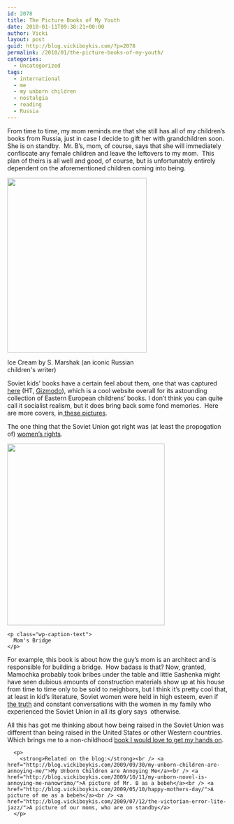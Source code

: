 ```yaml
---
id: 2078
title: The Picture Books of My Youth
date: 2010-01-11T09:38:21+00:00
author: Vicki
layout: post
guid: http://blog.vickiboykis.com/?p=2078
permalink: /2010/01/the-picture-books-of-my-youth/
categories:
  - Uncategorized
tags:
  - international
  - me
  - my unborn children
  - nostalgia
  - reading
  - Russia
---
```

From time to time, my mom reminds me that she still has all of my children&#8217;s books from Russia, just in case I decide to gift her with grandchildren soon.  She is on standby.  Mr. B&#8217;s, mom, of course, says that she will immediately confiscate any female children and leave the leftovers to my mom.  This plan of theirs is all well and good, of course, but is unfortunately entirely dependent on the aforementioned children coming into being.

<div id="attachment_2079" style="width: 329px" class="wp-caption aligncenter">
  <a href="http://blog.vickiboykis.com/wp-content/uploads/2010/01/Morozhonoe.jpg"><img class="size-full wp-image-2079" title="Morozhonoe" src="http://blog.vickiboykis.com/wp-content/uploads/2010/01/Morozhonoe.jpg" alt="" width="319" height="400" /></a>
  
  <p class="wp-caption-text">
    Ice Cream by S. Marshak (an iconic Russian children's writer)
  </p>
</div>

<p style="text-align: center;">
  <p>
    Soviet kids&#8217; books have a certain feel about them, one that was captured <a href="http://ajourneyroundmyskull.blogspot.com/2009/12/mummy-was-robot-daddy-was-small-non.html">here</a> (HT, <a href="http://gizmodo.com/5432146/beautiful-soviet-childrens-books-make-me-wish-i-was-born-behind-the-iron-curtain">Gizmodo</a>), which is a cool website overall for its astounding collection of Eastern European childrens&#8217; books. I don&#8217;t think you can quite call it socialist realism, but it does bring back some fond memories.  Here are more covers, in<a href="http://www.iisg.nl/collections/sovietchildren/bookcovers1.php#animal"> these pictures</a>.
  </p>
  
  <p>
    The one thing that the Soviet Union got right was (at least the propogation of) <a href="http://digital.library.mcgill.ca/russian/women-part.htm">women&#8217;s rights</a>.
  </p>
  
  <div id="attachment_2081" style="width: 370px" class="wp-caption aligncenter">
    <a href="http://blog.vickiboykis.com/wp-content/uploads/2010/01/Maminmo.jpg"><img class="size-full wp-image-2081" title="Maminmo" src="http://blog.vickiboykis.com/wp-content/uploads/2010/01/Maminmo.jpg" alt="" width="360" height="416" /></a>
    
    <p class="wp-caption-text">
      Mom's Bridge
    </p>
  </div>
  
  <p style="text-align: left;">
    For example, this book is about how the guy&#8217;s mom is an architect and is responsible for building a bridge.  How badass is that? Now, granted, Mamochka probably took bribes under the table and little Sashenka might have seen dubious amounts of construction materials show up at his house from time to time only to be sold to neighbors, but I think it&#8217;s pretty cool that, at least in kid&#8217;s literature, Soviet women were held in high esteem, even if <a href="http://www.foreignaffairs.com/articles/45638/john-c-campbell/soviet-women-walking-the-tightrope">the truth</a> and constant conversations with the women in my family who experienced the Soviet Union in all its glory says  otherwise.
  </p>
  
  <p style="text-align: left;">
    All this has got me thinking about how being raised in the Soviet Union was different than being raised in the United States or other Western countries.  Which brings me to a non-childhood <a href="http://eric.ed.gov/ERICWebPortal/custom/portlets/recordDetails/detailmini.jsp?_nfpb=true&_&ERICExtSearch_SearchValue_0=ED053013&ERICExtSearch_SearchType_0=no&accno=ED053013">book I would love to get my hands on</a>.
  </p>
  
  <blockquote>
    <p style="text-align: left;">
      </blockquote> 
      
      <p>
        <strong>Related on the blog:</strong><br /> <a href="http://blog.vickiboykis.com/2009/09/30/my-unborn-children-are-annoying-me/">My Unborn Children are Annoying Me</a><br /> <a href="http://blog.vickiboykis.com/2009/10/11/my-unborn-novel-is-annoying-me-nanowrimo/">A picture of Mr. B as a bebeh</a><br /> <a href="http://blog.vickiboykis.com/2009/05/10/happy-mothers-day/">A picture of me as a bebeh</a><br /> <a href="http://blog.vickiboykis.com/2009/07/12/the-victorian-error-lite-jazz/">A picture of our moms, who are on standby</a>
      </p>